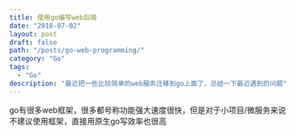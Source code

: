 ```yaml
---
title: 使用go编写web后端
date: "2018-07-02"
layout: post
draft: false
path: "/posts/go-web-programming/"
category: "Go"
tags:
  - "Go"
description: "最近把一些比较简单的web服务迁移到go上面了，总结一下最近遇到的问题"
---
```


go有很多web框架，很多都号称功能强大速度很快，但是对于小项目/微服务来说不建议使用框架，直接用原生go写效率也很高
